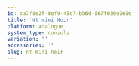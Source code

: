 ```yaml
---
id: ca7f0e2f-8ef9-45c7-bb6d-667f039e960c
title: 'Nt mini Noir'
platform: analogue
system_type: console
variation: ''
accessories: ''
slug: nt-mini-noir
---
```

